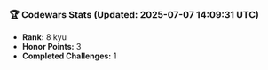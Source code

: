 ### 🏆 Codewars Stats (Updated: 2025-07-07 14:09:31 UTC)

- **Rank:** 8 kyu
- **Honor Points:** 3
- **Completed Challenges:** 1
